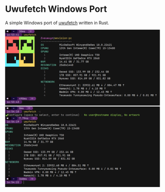 # Uwufetch Windows Port
A simple Windows port of [uwufetch](https://github.com/ad-oliviero/uwufetch) written in Rust.

![Basic functionality](/docs/img1.png)
![Configuration](docs/img2.png)
